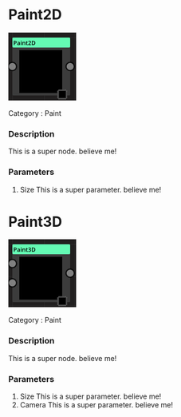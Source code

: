 # Paint2D
![node picture](./Pictures/Paint2D.png)

Category : Paint
### Description
This is a super node. believe me!
### Parameters
1. Size
This is a super parameter. believe me!

# Paint3D
![node picture](./Pictures/Paint3D.png)

Category : Paint
### Description
This is a super node. believe me!
### Parameters
1. Size
This is a super parameter. believe me!
1. Camera
This is a super parameter. believe me!

